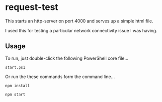 # request-test

This starts an http-server on port 4000 and serves up a simple html file.

I used this for testing a particular network connectivity issue I was having.

## Usage

To run, just double-click the following PowerShell core file...

`start.ps1`

Or run the these commands form the command line...

`npm install`

`npm start`
